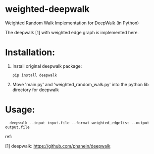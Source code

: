 # weighted-deepwalk
Weighted Random Walk Implementation for DeepWalk (in Python) 

The deepwalk [1] with weighted edge graph is implemented here. 

# Installation: 

1. Install original deepwalk package: 

      `pip install deepwalk`

2. Move 'main.py' and 'weighted_random_walk.py' into the python lib directory for deepwalk 

# Usage:

      deepwalk --input input.file --format weighted_edgelist --output output.file

ref: 

[1] deepwalk: https://github.com/phanein/deepwalk
